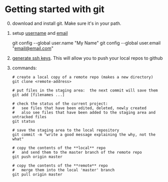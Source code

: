  
Getting started with git
=========

 0. download and install git.  Make sure it's in your path.

 1. setup [username](https://help.github.com/articles/set-up-git) 
 and [email](https://help.github.com/articles/setting-your-email-in-git)

    git config --global user.name "My Name"
    git config --global user.email "email@email.com"
        
 2. [generate ssh keys](https://help.github.com/articles/generating-ssh-keys#platform-all).
 This will allow you to push your local repos to github 

 3. commands:

        # create a local copy of a remote repo (makes a new directory)
        git clone <remote-address>
    
        # put files in the staging area:  the next commit will save them
        git add [filenames ...]
    
        # check the status of the current project:
        #   see files that have been edited, deleted, newly created
        #   also see files that have been added to the staging area and untracked files
        git status
    
        # save the staging area to the local repository
        git commit -m "write a good message explaining the why, not the what"
    
        # copy the contents of the **local** repo
        #   and send them to the master branch of the remote repo
        git push origin master
    
        # copy the contents of the **remote** repo
        #   merge them into the local 'master' branch
        git pull origin master
